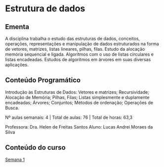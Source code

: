 # Estrutura de dados 
## Ementa
A  disciplina  trabalha  o  estudo  das  estruturas  de  dados,  conceitos,  operações,  representações  e manipulação  de  dados estruturados  na  forma  de  vetores,  matrizes,  listas  lineares,  pilhas,  filas. Estudo da alocação memória sequencial e ligada. Algoritmos com o uso de listas circulares e listas encadeadas. Estudos de algoritmos em árvores em suas diversas aplicações.
## Conteúdo Programático
Introdução  às  Estruturas  de  Dados:  Vetores  e  matrizes;  Recursividade;  Alocação  de  Memória; Pilhas,  Filas;  Listas  simplesmente  e  duplamente  encadeadas;  Árvores;  Conjuntos;  Métodos  de ordenação; Operações de Busca.

Nº aulas semanais: 4 | Total de aulas: 76 | Total de horas: 63,3

Professora: Dra. Helen de Freitas Santos
Aluno: Lucas Andrei Moraes da Silva

## Conteúdo do curso 

 [Semana 1](https://github.com/lucasamsilva/Estrutura-de-Dados/tree/master/Semana%201)
